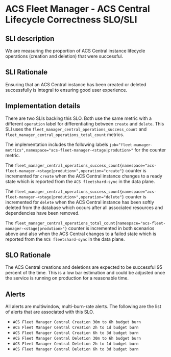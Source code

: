 # ACS Fleet Manager - ACS Central Lifecycle Correctness SLO/SLI

## SLI description
We are measuring the proportion of ACS Central instance lifecycle operations (creation and deletion) that were successful.

## SLI Rationale
Ensuring that an ACS Central instance has been created or deleted successfully is integral to ensuring good user experience. 

## Implementation details
There are two SLIs backing this SLO. Both use the same metric with a different `operation` label for differentiating between `create` and `delete`. 
This SLI uses the `fleet_manager_central_operations_success_count` and `fleet_manager_central_operations_total_count` metrics.

The implementation includes the following labels `job="fleet-manager-metrics",namespace="acs-fleet-manager-<stage|prodution>"` for the counter metric.

The `fleet_manager_central_operations_success_count{namespace="acs-fleet-manager-<stage|prodution>",operation="create"}` counter is incremented for `create` when the ACS Central instance changes to a ready state which is reported from the `ACS fleetshard-sync` in the data plane.

The `fleet_manager_central_operations_success_count{namespace="acs-fleet-manager-<stage|prodution>",operation="delete"}` counter is incremented for `delete` when the ACS Central instance has been softly deleted from the database which occurs after all associated resources and dependencies have been removed.

The `fleet_manager_central_operations_total_count{namespace="acs-fleet-manager-<stage|prodution>"}` counter is incremented in both scenarios above and also when the ACS Central changes to a failed state which is reported from the `ACS fleetshard-sync` in the data plane.

## SLO Rationale
The ACS Central creations and deletions are expected to be successful 95 percent of the time. 
This is a low bar estimation and could be adjusted once the service is running on production for a reasonable time.

## Alerts
All alerts are multiwindow, multi-burn-rate alerts. The following are the list of alerts that are associated with this SLO.

- `ACS Fleet Manager Central Creation 30m to 6h budget burn`
- `ACS Fleet Manager Central Creation 2h to 1d budget burn`
- `ACS Fleet Manager Central Creation 6h to 3d budget burn`
- `ACS Fleet Manager Central Deletion 30m to 6h budget burn`
- `ACS Fleet Manager Central Deletion 2h to 1d budget burn`
- `ACS Fleet Manager Central Deletion 6h to 3d budget burn`

